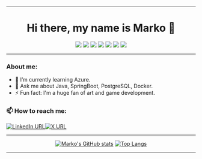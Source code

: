 <hr>

<h1 align="center">Hi there, my name is Marko 👋</h1>

<div align="center" dir="auto">
  <img src="https://img.shields.io/badge/Spring-6DB33F?style=for-the-badge&logo=spring&logoColor=white">
  <img src="https://img.shields.io/badge/Linux-FCC624?style=for-the-badge&logo=linux&logoColor=black">
  <img src="https://img.shields.io/badge/Junit5-25A162?style=for-the-badge&logo=junit5&logoColor=white">
  <img src="https://img.shields.io/badge/redis-%23DD0031.svg?&style=for-the-badge&logo=redis&logoColor=white">
  <img src="https://img.shields.io/badge/rabbitmq-%23FF6600.svg?&style=for-the-badge&logo=rabbitmq&logoColor=white">
  <img src="https://img.shields.io/badge/PostgreSQL-316192?style=for-the-badge&logo=postgresql&logoColor=white">
  <img src="https://img.shields.io/badge/MongoDB-4EA94B?style=for-the-badge&logo=mongodb&logoColor=white">
</div>

<hr>

### About me:

* 🌱 I’m currently learning Azure. 
* 💬 Ask me about Java, SpringBoot, PostgreSQL, Docker.
* ⚡ Fun fact: I'm a huge fan of art and game development.

### 📫 How to reach me: 

<div align="left" style="display: flex;">
  <a href="https://www.linkedin.com/in/marko-vu%C4%8Dkovi%C4%87-6513a3139/" rel="nofollow">
    <img src="https://img.shields.io/badge/LinkedIn-0077B5?style=for-the-badge&logo=linkedin&logoColor=white" alt="LinkedIn URL"/>
  </a>
  <a href="https://twitter.com/wizardOfTmrw" rel="nofollow">
    <img src="https://img.shields.io/badge/X-1DA1F2?style=for-the-badge&logo=x&logoColor=white" alt="X URL"/>
  </a>
</div>

<hr>

<div align="center">
  
[![Marko's GitHub stats](https://github-readme-stats.vercel.app/api?username=marvuchko&theme=dark&show_icons=true&hide_border=true&hide_rank=true&count_private=true)](https://github.com/anuraghazra/github-readme-stats)    [![Top Langs](https://github-readme-stats.vercel.app/api/top-langs/?username=marvuchko&theme=dark&layout=compact&hide_border=true)](https://github.com/anuraghazra/github-readme-stats)
  
<div>
  
<hr>

